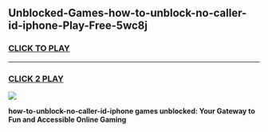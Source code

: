 
## Unblocked-Games-how-to-unblock-no-caller-id-iphone-Play-Free-5wc8j
<h3>
<a href="https://premium76.site?title=how-to-unblock-no-caller-id-iphone&ref=12A">CLICK TO PLAY</a></h3>
<hr>

<h3>
<a href="https://premium76.site?title=how-to-unblock-no-caller-id-iphone&ref=12A">CLICK 2 PLAY</a>
  
</h3>

<a href="https://premium76.site?title=how-to-unblock-no-caller-id-iphone&ref=12A"><img src="https://clearcache.store/games.png"></a>


**how-to-unblock-no-caller-id-iphone games unblocked: Your Gateway to Fun and Accessible Online Gaming**
